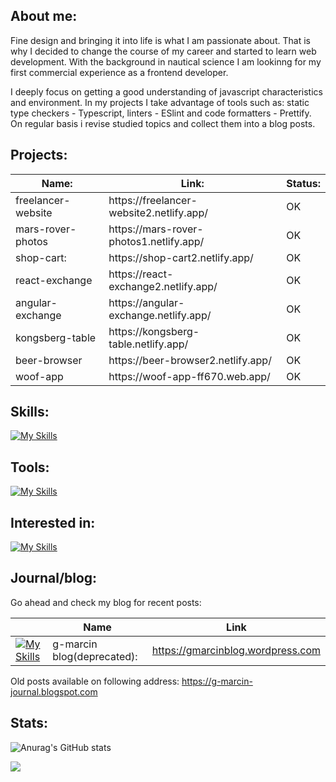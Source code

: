 <h2>About me:</h2>

Fine design and bringing it into life is what I am passionate about. That is why I decided to change the course of my career and started to learn web development. With the background in nautical science I am lookinng for my first commercial experience as a frontend developer.


I deeply focus on getting a good understanding of javascript characteristics and environment. In my projects I take advantage of tools such as: static type checkers - Typescript, linters - ESlint and code formatters - Prettify. On regular basis i revise studied topics and collect them into a blog posts. 



<h2>Projects:</h2>
<table class="tg">
<thead>
  <tr>
    <th class="tg-0lax">Name:</th>
    <th class="tg-0lax">Link:</th>
    <th class="tg-0lax">Status:</th>
  </tr>
</thead>
<tbody>
       <tr>
    <td class="tg-0lax">freelancer-website</td>
    <td class="tg-0lax">https://freelancer-website2.netlify.app/</td>
    <td class="tg-0lax">OK</td>
  </tr> 
   <tr>
    <td class="tg-0lax">mars-rover-photos</td>
    <td class="tg-0lax">https://mars-rover-photos1.netlify.app/</td>
    <td class="tg-0lax">OK</td>
  </tr>
  <tr>
    <td class="tg-0lax">shop-cart:</td>
    <td class="tg-0lax">https://shop-cart2.netlify.app/</td>
    <td class="tg-0lax">OK</td>
  </tr> 
<!--    <tr>
    <td class="tg-0lax">word-game</td>
    <td class="tg-0lax">https://jorwordgame.netlify.app</td>
    <td class="tg-0lax">OK</td>
  </tr> -->
<!--   <tr>
    <td class="tg-0lax">SunnyVibes:</td>
    <td class="tg-0lax">https://g-marcin-sunnyvibes.netlify.app/</td>
    <td class="tg-0lax">OK</td>
  </tr> -->
<!--   <tr>
    <td class="tg-0lax">Calculator:</td>
    <td class="tg-0lax">https://g-marcin-calculator.netlify.app/</td>
    <td class="tg-0lax">OK</td>
  </tr> -->
   <tr>
    <td class="tg-0lax">react-exchange</td>
    <td class="tg-0lax">https://react-exchange2.netlify.app/</td>
    <td class="tg-0lax">OK</td>
  </tr>
  <tr>
    <td class="tg-0lax">angular-exchange</td>
    <td class="tg-0lax">https://angular-exchange.netlify.app/</td>
    <td class="tg-0lax">OK</td>
  </tr>  
    <tr>
    <td class="tg-0lax">kongsberg-table</td>
    <td class="tg-0lax">https://kongsberg-table.netlify.app/</td>
    <td class="tg-0lax">OK</td>
  </tr> 
     <tr>
    <td class="tg-0lax">beer-browser</td>
    <td class="tg-0lax">https://beer-browser2.netlify.app/</td>
    <td class="tg-0lax">OK</td>
  </tr> 
    <tr>
    <td class="tg-0lax">woof-app</td>
    <td class="tg-0lax">https://woof-app-ff670.web.app/</td>
    <td class="tg-0lax">OK</td>
  </tr> 

 
</tbody>
</table>


<h2>Skills:</h2>

[![My Skills](https://skillicons.dev/icons?i=js,ts,html,css,react,svg,redux,styledcomponents&theme=light&perline=5)](https://skillicons.dev)

<h2>Tools:</h2>

[![My Skills](https://skillicons.dev/icons?i=git,vscode,vite,webpack,linux,mint,figma,bash,cloudflare,postman,yarn&theme=light&perline=5)](https://skillicons.dev)

<h2>Interested in:</h2>

[![My Skills](https://skillicons.dev/icons?i=docker,kubernetes,angular,reactivex,vim,nestjs,nginx,nodejs,py,redis,regex,sentry,jest,vitest&theme=light&perline=5)](https://skillicons.dev)

<h2>Journal/blog:</h2>

Go ahead and check my blog for recent posts:

 |  | Name | Link
| --- | --- | --- |
| [![My Skills](https://skillicons.dev/icons?i=wordpress&theme=light&perline=5)](https://skillicons.dev) |  g-marcin blog(deprecated):  |  https://gmarcinblog.wordpress.com  | 

Old posts available on following address:
https://g-marcin-journal.blogspot.com

</div>

<h2>Stats:</h2>




  ![Anurag's GitHub stats](https://github-readme-stats.vercel.app/api?username=g-marcin&count_private=true&theme=transparent)


  ![](https://komarev.com/ghpvc/?username=g-marcin)
  
